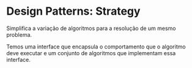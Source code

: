 # Design Patterns: Strategy

Simplifica a variação de algoritmos para a resolução de um mesmo problema.

Temos uma interface que encapsula o comportamento que o algoritmo deve executar e um conjunto de algoritmos que implementam essa interface.
